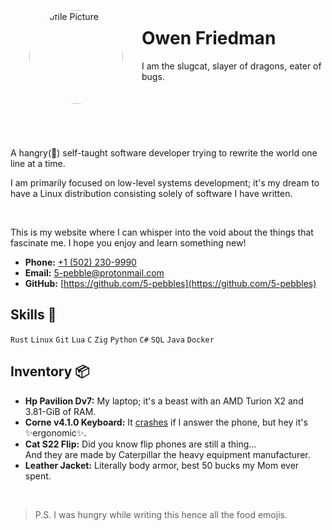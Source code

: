 <head>
  <title>About Owen Friedman | Auxv.org</title>
  <meta name="author" content="Owen Friedman">
  <meta name="description" content="Hello(👋), I’m Owen Friedman, a self-taught software developer primarily focused on low-level systems development.">
</head>

<style>
#heading {
  display: flex;
  align-items: center;
  padding-bottom: 10px;
  border-bottom: 2px solid var(--overlay);
  margin-bottom: 30px;
  justify-content: center;
}

#title {
  margin-bottom: 32px;
}

#profile-picture {
  width: 150px;
  height: 150px;
  border-radius: 50%;
  border: 4px solid var(--iris);
  margin: 30px
}

#subtitle {
  color: var(--subtle);
}

@media (max-width: 750px) {
  #heading {
    flex-direction: column;
  }
  #title {
    text-align: center;
  }
}
</style>

<div id="heading">

<img id="profile-picture" src="/images/profile_picture.jpeg" alt="Profile Picture">

<div id="title">

# Owen Friedman
<span id="subtitle">I am the slugcat, slayer of dragons, eater of bugs.</span>

</div>
</div>

A hangry(🌮) self-taught software developer trying to rewrite the world one line at a time.

I am primarily focused on low-level systems development; it's my dream to have a Linux distribution consisting solely of software I have written.

<br/>

This is my website where I can whisper into the void about the things that fascinate me. I hope you enjoy and learn something new!

- **Phone:** [+1 (502) 230-9990](tel:+1-502-230-9990)
- **Email:** [5-pebble@protonmail.com](mailto:5-pebble@protonmail.com)
- **GitHub:** [https://github.com/5-pebbles](https://github.com/5-pebbles)


## Skills 🍣

`Rust` `Linux` `Git` `Lua` `C` `Zig` `Python` `C#` `SQL` `Java` `Docker`


## Inventory 📦

- **Hp Pavilion Dv7:** My laptop; it's a beast with an AMD Turion X2 and 3.81-GiB of RAM.
- **Corne v4.1.0 Keyboard:** It [crashes](https://github.com/foostan/crkbd/issues/265) if I answer the phone, but hey it's ✨ergonomic✨.
- **Cat S22 Flip:** Did you know flip phones are still a thing... </br>
  And they are made by Caterpillar the heavy equipment manufacturer.
- **Leather Jacket:** Literally body armor, best 50 bucks my Mom ever spent.

<br/>

> P.S. I was hungry while writing this hence all the food emojis.

